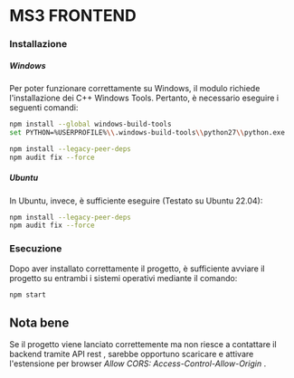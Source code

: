 # MS3 FRONTEND
### Installazione
##### Windows
Per poter funzionare correttamente su Windows, il modulo richiede l'installazione dei C++ Windows Tools. Pertanto, è necessario eseguire i seguenti comandi:
```bash
npm install --global windows-build-tools 
set PYTHON=%USERPROFILE%\\.windows-build-tools\\python27\\python.exe

npm install --legacy-peer-deps
npm audit fix --force
```
##### Ubuntu
In Ubuntu, invece, è sufficiente eseguire (Testato su Ubuntu 22.04):
```bash
npm install --legacy-peer-deps
npm audit fix --force
```

### Esecuzione
Dopo aver installato correttamente il progetto, è sufficiente avviare il progetto su entrambi i sistemi operativi mediante il comando:
```bash
npm start
```

## Nota bene
Se il progetto viene lanciato correttemente ma non riesce a contattare il backend tramite API rest , sarebbe opportuno scaricare e attivare l'estensione per browser _Allow CORS: Access-Control-Allow-Origin_ .
